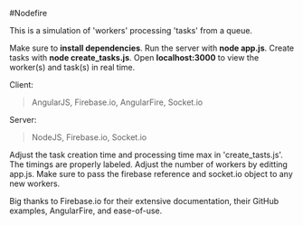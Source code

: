#Nodefire

This is a simulation of 'workers' processing 'tasks' from a queue. 

Make sure to **install dependencies**.
Run the server with **node app.js**. 
Create tasks with **node create_tasks.js**.
Open **localhost:3000** to view the worker(s) and task(s) in real time.

Client:
> AngularJS, Firebase.io, AngularFire, Socket.io

Server:
> NodeJS, Firebase.io, Socket.io

Adjust the task creation time and processing time max in 'create_tasts.js'. The timings are properly labeled. Adjust the number of workers by editting app.js. Make sure to pass the firebase reference and socket.io object to any new workers.

Big thanks to Firebase.io for their extensive documentation, their GitHub examples, AngularFire, and ease-of-use.